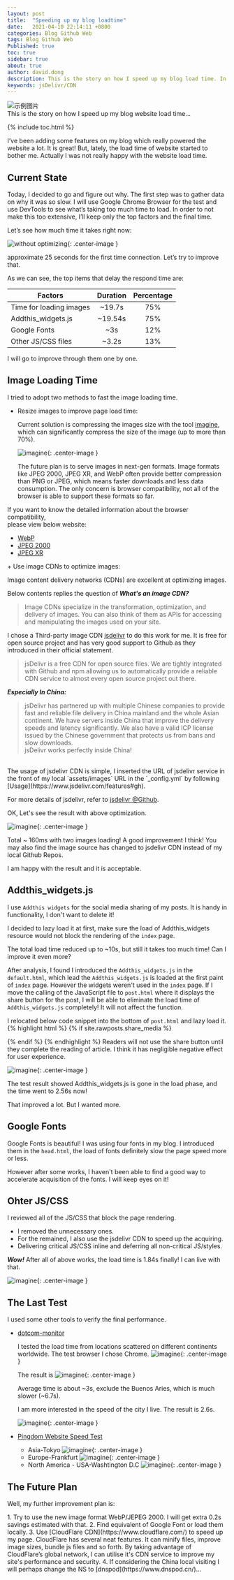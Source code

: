 ```yaml
---
layout: post
title:  "Speeding up my blog loadtime"
date:   2021-04-10 22:14:11 +0800
categories: Blog Github Web
tags: Blog Github Web
Published: true
toc: true
sidebar: true
about: true
author: david.dong
description: This is the story on how I speed up my blog load time. In this post I’ll show how I improved my blog load time in about 80%.
keywords: jsDelivr/CDN
---
```

![示例图片]({{site.cdn_baseurl}}/assets/image/others-blog-01.jpg "example")    
This is the story on how I speed up my blog website load time...

{% include toc.html %}

I’ve been adding some features on my blog which really powered the website a lot. It is great! But, lately, the load time of website started to bother me. Actually I was not really happy with the website load time. 

## Current State
Today, I decided to go and figure out why. The first step was to gather data on why it was so slow. I will use Google Chrome Browser for the test and use DevTools to see what’s taking too much time to load. In order to not make this too extensive, I’ll keep only the top factors and the final time.

Let’s see how much time it takes right now:

![without optimizing]({{site.cdn_baseurl}}/assets/image/blog-loadingtime-01.PNG){: .center-image }

approximate 25 seconds for the first time connection. Let’s try to improve that.

As we can see, the top items that delay the respond time are: 

|Factors|Duration|Percentage|
|---|:---:|:---:|
|Time for loading images|~19.7s|75%|
|Addthis_widgets.js|~19.54s|75%|
|Google Fonts|~3s|12%|
|Other JS/CSS files|~3.2s|13%|

I will go to improve through them one by one.

## Image Loading Time
I tried to adopt two methods to fast the image loading time.

+ Resize images to improve page load time:
   
   Current solution is compressing the images size with the tool [imagine](https://imagine.en.softonic.com/), which can significantly compress the size of the image (up to more than 70%).
 
   ![imagine]({{site.cdn_baseurl}}/assets/image/blog-loadingtime-10.PNG){: .center-image }

   The future plan is to serve images in next-gen formats. Image formats like JPEG 2000, JPEG XR, and WebP often provide better compression than PNG or JPEG, which means faster downloads and less data consumption. The only concern is browser compatibility, not all of the browser is able to support these formats so far.
<div class = "post-note info">
  <div class = "header"></div>
  	<div class = "body">
		<p>If you want to know the detailed information about the browser compatibility, <br>please view below website: 
		  <ul >
			<li><a href = "https://caniuse.com/webp">WebP</a></li>
			<li><a href = "https://caniuse.com/jpeg2000">JPEG 2000</a></li>
			<li><a href = "https://caniuse.com/jpegxr">JPEG XR</a></li>
		  </ul>
		</p>
  	</div>
</div>
+ Use image CDNs to optimize images:

   Image content delivery networks (CDNs) are excellent at optimizing images.

   Below contents replies the question of ***What's an image CDN?*** 
   > Image CDNs specialize in the transformation, optimization, and delivery of images. You can also think of them as APIs for accessing and manipulating the images used on your site. 
   
   I chose a Third-party image CDN [jsdelivr](https://www.jsdelivr.com/) to do this work for me. It is free for open source project and has very good support to Github as they introduced in their official statement. 

   > jsDelivr is a free CDN for open source files. We are tightly integrated with Github and npm allowing us to automatically provide a reliable CDN service to almost every open source project out there.

   ***Especially In China:***
   > jsDelivr has partnered up with multiple Chinese companies to provide fast and reliable file delivery in China mainland and the whole Asian continent. We have servers inside China that improve the delivery speeds and latency significantly. We also have a valid ICP license issued by the Chinese government that protects us from bans and slow downloads.<br>
   > jsDelivr works perfectly inside China!
   
<br>
   The usage of jsdelivr CDN is simple, I inserted the URL of jsdelivr service in the front of my local `assets/images` URL in the `_config.yml` by following [Usage](https://www.jsdelivr.com/features#gh). 
   
<div class = "post-note info">
  <div class = "header"></div>
  <div class = "body">
  	<p> For more details of jsdelivr, refer to <a href = "https://github.com/jsdelivr/jsdelivr">jsdelivr @Github</a>. </p>
  </div>
</div>

   OK, Let's see the result with above optimization.

   ![imagine]({{site.cdn_baseurl}}/assets/image/blog-loadingtime-11.PNG){: .center-image }
   
   Total ~ 160ms with two images loading! A good improvement I think! You may also find the image source has changed to jsdelivr CDN instead of my local Github Repos. 
   
   I am happy with the result and it is acceptable.

## Addthis_widgets.js
I use `Addthis widgets` for the social media sharing of my posts. It is handy in functionality, I don't want to delete it!

I decided to lazy load it at first, make sure the load of Addthis_widgets resource would not block the rendering of the `index` page. 

The total load time reduced up to ~10s, but still it takes too much time! Can I improve it even more?

After analysis, I found I introduced the `Addthis_widgets.js` in the `default.html`, which lead the `Addthis_widgets.js` is loaded at the first paint of `index` page. However the widgets weren't used in the `index` page. If I move the calling of the JavaScript file to `post.html` where it displays the share button for the post, I will be able to eliminate the load time of `Addthis_widgets.js` completely! It will not affect the function.

I relocated below code snippet into the bottom of `post.html` and lazy load it. 
{% highlight html %}
{% if site.rawposts.share_media %}
<!-- Go to www.addthis.com/dashboard to customize your tools -->
<script async type="text/javascript" src="//s7.addthis.com/js/300/addthis_widget.js#pubid=ra-604f502a8198c9c9&domready=1"></script>
{% endif %}
{% endhighlight %}
Readers will not use the share button until they complete the reading of article. I think it has negligible negative effect for user experience. 

![imagine]({{site.cdn_baseurl}}/assets/image/blog-loadingtime-14.PNG){: .center-image }

The test result showed Addthis_widgets.js is gone in the load phase, and the time went to 2.56s now! 

That improved a lot. But I wanted more.

## Google Fonts

Google Fonts is beautiful! I was using four fonts in my blog. I introduced them in the `head.html`, the load of fonts definitely slow the page speed more or less.

However after some works, I haven't been able to find a good way to accelerate acquisition of the fonts. I will keep eyes on it!

## Ohter JS/CSS

I reviewed all of the JS/CSS that block the page rendering. 

+ I removed the unnecessary ones. 
+ For the remained, I also use the jsdelivr CDN to speed up the acquiring. 
+ Delivering critical JS/CSS inline and deferring all non-critical JS/styles. 

***Wow!*** After all of above works, the load time is 1.84s finally! I can live with that.

![imagine]({{site.cdn_baseurl}}/assets/image/blog-loadingtime-12.PNG){: .center-image }

## The Last Test

I used some other tools to verify the final performance. 

+ [dotcom-monitor](https://www.dotcom-tools.com/)

  I tested the load time from locations scattered on different continents worldwide. The test browser I chose Chrome.
  ![imagine]({{site.cdn_baseurl}}/assets/image/blog-loadingtime-15.PNG){: .center-image }

  The result is 
  ![imagine]({{site.cdn_baseurl}}/assets/image/blog-loadingtime-16.PNG){: .center-image }

  Average time is about ~3s, exclude the Buenos Aries, which is much slower (~6.7s).

  I am more interested in the speed of the city I live. The result is 2.6s. 

  ![imagine]({{site.cdn_baseurl}}/assets/image/blog-loadingtime-17.PNG){: .center-image }

+ [Pingdom Website Speed Test](https://tools.pingdom.com/)

    + Asia-Tokyo
     ![imagine]({{site.cdn_baseurl}}/assets/image/blog-loadingtime-18.PNG){: .center-image }
    + Europe-Frankfurt
     ![imagine]({{site.cdn_baseurl}}/assets/image/blog-loadingtime-19.PNG){: .center-image }
    + North America - USA-Washtington D.C
     ![imagine]({{site.cdn_baseurl}}/assets/image/blog-loadingtime-20.PNG){: .center-image }

## The Future Plan

Well, my further improvement plan is:
<div class = "separator"></div>
1. Try to use the new image format WebP/JEPEG 2000. I will get extra 0.2s savings estimated with that.
2. Find equivalent of Google Font or load them locally.
3. Use [CloudFlare CDN](https://www.cloudflare.com/) to speed up my page.
   CloudFlare has several neat features. It can minify files, improve image sizes, bundle js files and so forth. By taking advantage of CloudFlare’s global network, I can utilise it's CDN service to improve my site's performance and security. 
4. If considering the China local visiting I will perhaps change the NS to [dnspod](https://www.dnspod.cn/)...
<div class = "separator"></div>